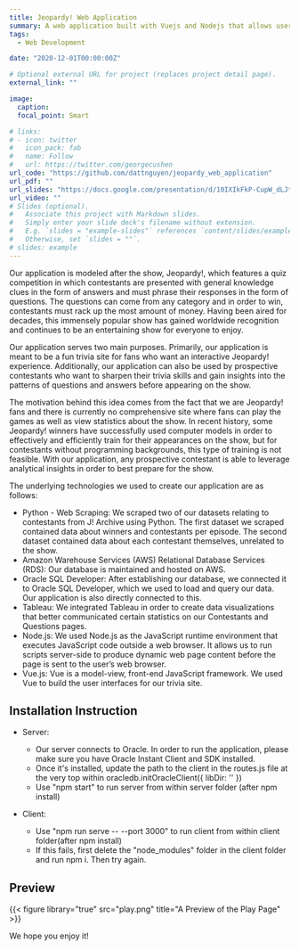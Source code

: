 ```yaml
---
title: Jeopardy! Web Application
summary: A web application built with Vuejs and Nodejs that allows users to interact with more than 380,000 Jeopardy! questions dated back to 1986.
tags:
  - Web Development

date: "2020-12-01T00:00:00Z"

# Optional external URL for project (replaces project detail page).
external_link: ""

image:
  caption:
  focal_point: Smart

# links:
# - icon: twitter
#   icon_pack: fab
#   name: Follow
#   url: https://twitter.com/georgecushen
url_code: "https://github.com/dattnguyen/jeopardy_web_application"
url_pdf: ""
url_slides: "https://docs.google.com/presentation/d/10IXIkFkP-CupW_dLJti5182DNRlJbQHo/edit#slide=id.p1"
url_video: ""
# Slides (optional).
#   Associate this project with Markdown slides.
#   Simply enter your slide deck's filename without extension.
#   E.g. `slides = "example-slides"` references `content/slides/example-slides.md`.
#   Otherwise, set `slides = ""`.
# slides: example
---
```


Our application is modeled after the show, Jeopardy!, which features a quiz competition in which contestants are presented with general knowledge clues in the form of answers and must phrase their responses in the form of questions. The questions can come from any category and in order to win, contestants must rack up the most amount of money. Having been aired for decades, this immensely popular show has gained worldwide recognition and continues to be an entertaining show for everyone to enjoy.

Our application serves two main purposes. Primarily, our application is meant to be a fun trivia site for fans who want an interactive Jeopardy! experience. Additionally, our application can also be used by prospective contestants who want to sharpen their trivia skills and gain insights into the patterns of questions and answers before appearing on the show.

The motivation behind this idea comes from the fact that we are Jeopardy! fans and there is currently no comprehensive site where fans can play the games as well as view statistics about the show. In recent history, some Jeopardy! winners have successfully used computer models in order to effectively and efficiently train for their appearances on the show, but for contestants without programming backgrounds, this type of training is not feasible. With our application, any prospective contestant is able to leverage analytical insights in order to best prepare for the show.

The underlying technologies we used to create our application are as follows:

- Python - Web Scraping: We scraped two of our datasets relating to contestants from J! Archive using Python. The first dataset we scraped contained data about winners and contestants per episode. The second dataset contained data about each contestant themselves, unrelated to the show.
- Amazon Warehouse Services (AWS) Relational Database Services (RDS): Our database is maintained and hosted on AWS.
- Oracle SQL Developer: After establishing our database, we connected it to Oracle SQL Developer, which we used to load and query our data. Our application is also directly connected to this.
- Tableau: We integrated Tableau in order to create data visualizations that better communicated certain statistics on our Contestants and Questions pages.
- Node.js: We used Node.js as the JavaScript runtime environment that executes JavaScript code outside a web browser. It allows us to run scripts server-side to produce dynamic web page content before the page is sent to the user’s web browser.
- Vue.js: Vue is a model-view, front-end JavaScript framework. We used Vue to build the user interfaces for our trivia site.

## Installation Instruction

- Server:

  - Our server connects to Oracle. In order to run the application, please make sure you have Oracle Instant Client and SDK installed.
  - Once it's installed, update the path to the client in the routes.js file at the very top within oracledb.initOracleClient({ libDir: '' })
  - Use "npm start" to run server from within server folder (after npm install)

- Client:

  - Use "npm run serve -- --port 3000" to run client from within client folder(after npm install)
  - If this fails, first delete the "node_modules" folder in the client folder and run npm i. Then try again.

## Preview

{{< figure library="true" src="play.png" title="A Preview of the Play Page" >}}

We hope you enjoy it!
